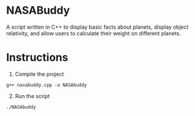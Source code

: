 # NASABuddy
A script written in C++ to display basic facts about planets, display object relativity, and allow users to calculate their weight on different planets.

# Instructions
1. Compile the project
```
g++ nasabuddy.cpp -o NASAbuddy
```
2. Run the script
```
./NASAbuddy
```

